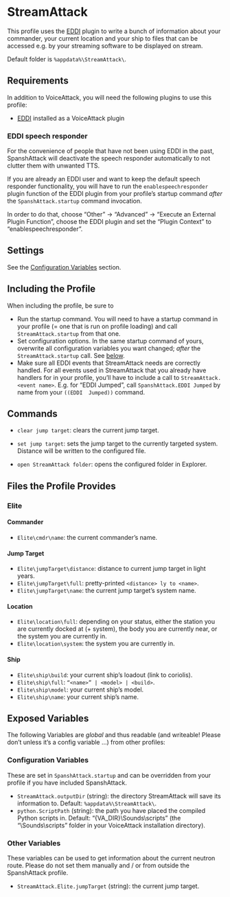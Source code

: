 # StreamAttack #

This profile uses the [EDDI](https://github.com/EDCD/EDI) plugin to write 
a bunch of information about your commander, your current location and your ship 
to files that can be accessed e.g. by your streaming software to be displayed on 
stream.

Default folder is `%appdata%\StreamAttack\`.

## Requirements ##

In addition to VoiceAttack, you will need the following plugins to use this 
profile:

* [EDDI](https://github.com/EDCD/EDDI) installed as a VoiceAttack plugin

### EDDI speech responder ###

For the convenience of people that have not been using EDDI in the past, 
SpanshAttack will deactivate the speech responder automatically to not clutter 
them with unwanted TTS.

If you are already an EDDI user and want to keep the default speech responder 
functionality, you will have to run the `enablespeechresponder` plugin function 
of the EDDI plugin from your profile’s startup command _after_ the 
`SpanshAttack.startup` command invocation.

In order to do that, choose “Other” → “Advanced” → “Execute an External Plugin 
Function”, choose the EDDI plugin and set the “Plugin Context” to 
“enablespeechresponder”.

## Settings ##

See the [Configuration Variables](#Configuration-Variables) section.

## Including the Profile ##

When including the profile, be sure to

* Run the startup command. You will need to have a startup command in your 
  profile (= one that is run on profile loading) and call `StreamAttack.startup` 
  from that one.
* Set configuration options. In the same startup command of yours, overwrite all 
  configuration variables you want changed; _after_ the `StreamAttack.startup` 
  call.  See [below](#Configuration-Variables).
* Make sure all EDDI events that StreamAttack needs are correctly handled. For 
  all events used in StreamAttack that you already have handlers for in your 
  profile, you’ll have to include a call to `StreamAttack.<event name>`. E.g. 
  for “EDDI Jumped”, call `SpanshAttack.EDDI Jumped` by name from your `((EDDI 
  Jumped))` command.

## Commands ##

* `clear jump target`: clears the current jump target.
* `set jump target`: sets the jump target to the currently targeted system. 
  Distance will be written to the configured file.

* `open StreamAttack folder`: opens the configured folder in Explorer.

## Files the Profile Provides ##

### Elite ###

#### Commander ####

* `Elite\cmdr\name`: the current commander’s name.

#### Jump Target ####

* `Elite\jumpTarget\distance`: distance to current jump target in light years.
* `Elite\jumpTarget\full`: pretty-printed `<distance> ly to <name>`.
* `Elite\jumpTarget\name`: the current jump target’s system name.

#### Location ####

* `Elite\location\full`: depending on your status, either the station you are 
  currently docked at (+ system), the body you are currently near, or the system 
  you are currently in.
* `Elite\location\system`: the system you are currently in.

#### Ship ####

* `Elite\ship\build`: your current ship’s loadout (link to coriolis).
* `Elite\ship\full`: `“<name>” | <model> | <build>`.
* `Elite\ship\model`: your current ship’s model.
* `Elite\ship\name`: your current ship’s name.

## Exposed Variables ##

The following Variables are _global_ and thus readable (and writeable! Please 
don’t unless it’s a config variable …) from other profiles:

### Configuration Variables ###

These are set in `SpanshAttack.startup` and can be overridden from your profile 
if you have included SpanshAttack.

* `StreamAttack.outputDir` (string): the directory StreamAttack will save its 
  information to. Default: `%appdata%\StreamAttack\`.
* `python.ScriptPath` (string): the path you have placed the compiled Python 
  scripts in.  Default: “{VA_DIR}\Sounds\scripts” (the “\Sounds\scripts” folder 
  in your VoiceAttack installation directory).

### Other Variables ###

These variables can be used to get information about the current neutron route. 
Please do not set them manually and / or from outside the SpanshAttack profile.

* `StreamAttack.Elite.jumpTarget` (string): the current jump target.
